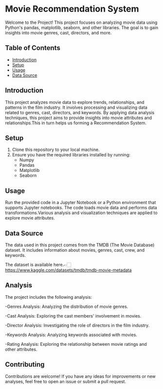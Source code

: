 # Movie Recommendation System

Welcome to the Project! This project focuses on analyzing movie data using Python's pandas, matplotlib, seaborn, and other libraries. The goal is to gain insights into movie genres, cast, directors, and more.

## Table of Contents
- [Introduction](#introduction)
- [Setup](#setup)
- [Usage](#usage)
- [Data Source](#data-source)

## Introduction

This project analyzes movie data to explore trends, relationships, and patterns in the film industry. It involves processing and visualizing data related to genres, cast, directors, and keywords. By applying data analysis techniques, this project aims to provide insights into movie attributes and relationships.This in turn helps us forming a Recommendation System.

## Setup

1. Clone this repository to your local machine.
2. Ensure you have the required libraries installed by running:
   * Numpy
   * Pandas
   * Matplotlib
   * Seaborn


## Usage

Run the provided code in a Jupyter Notebook or a Python environment that supports Jupyter notebooks.
The code loads movie data and performs data transformations.Various analysis and visualization techniques are applied to explore movie attributes.

## Data Source

The data used in this project comes from the TMDB (The Movie Database) dataset. It includes information about movies, genres, cast, crew, and keywords. 

The dataset is available here.👉🏻 https://www.kaggle.com/datasets/tmdb/tmdb-movie-metadata

## Analysis

The project includes the following analysis:

-Genres Analysis: Analyzing the distribution of movie genres.

-Cast Analysis: Exploring the cast members' involvement in movies.

-Director Analysis: Investigating the role of directors in the film industry.

-Keywords Analysis: Analyzing keywords associated with movies.

-Rating Analysis: Exploring the relationship between movie ratings and other attributes.

## Contributing

Contributions are welcome! If you have any ideas for improvements or new analyses, feel free to open an issue or submit a pull request.

